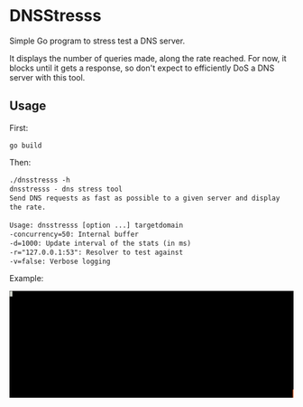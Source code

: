 # DNSStresss

Simple Go program to stress test a DNS server.

It displays the number of queries made, along the rate reached.
For now, it blocks until it gets a response, so don't expect to efficiently DoS
a DNS server with this tool.

## Usage

First:

    go build

Then:

    ./dnsstresss -h
    dnsstresss - dns stress tool
    Send DNS requests as fast as possible to a given server and display the rate.

    Usage: dnsstresss [option ...] targetdomain
    -concurrency=50: Internal buffer
    -d=1000: Update interval of the stats (in ms)
    -r="127.0.0.1:53": Resolver to test against
    -v=false: Verbose logging


Example:

![GIF animation](example.gif)
